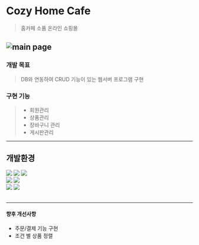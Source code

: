 # Cozy Home Cafe 

>홈카페 소품 온라인 쇼핑몰

![main page](https://user-images.githubusercontent.com/101793298/190581189-9fdf4cab-2317-4a14-adab-fcf0451c53b0.png)
---

### 개발 목표

> DB와 연동하여 CRUD 기능이 있는 웹서버 프로그램 구현

### 구현 기능
 >- 회원관리
 >- 상품관리
 >- 장바구니 관리
 >- 게시판관리
 
---
## 개발환경

<div>
<img src="https://img.shields.io/badge/java-007396?style=for-the-badge&logo=java&logoColor=white">
<img src="https://img.shields.io/badge/HTML-E34F26?style=for-the-badge&logo=HTML5&logoColor=white"/>
<img src="https://img.shields.io/badge/CSS3-1572B6?style=for-the-badge&logo=CSS3&logoColor=white"><br>
<img src="https://img.shields.io/badge/JavaScript-F7DF1E?style=for-the-badge&logo=JavaScript&logoColor=white">
<img src="https://img.shields.io/badge/jQuery-0769AD?style=for-the-badge&logo=jQuery&logoColor=white"><br>
<img src="https://img.shields.io/badge/Bootstrap-7952B3?style=for-the-badge&logo=Bootstrap&logoColor=white">
<img src="https://img.shields.io/badge/oracle-F80000?style=for-the-badge&logo=oracle&logoColor=white">
</div>
<br>

---

#### 향후 개선사항
- 주문/결제 기능 구현
- 조건 별 상품 정렬

